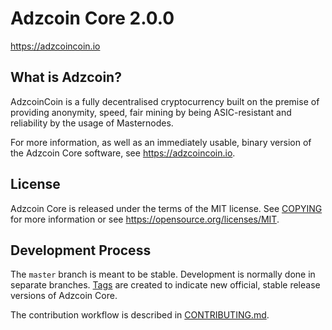 Adzcoin Core 2.0.0
===============================

 
https://adzcoincoin.io


What is Adzcoin?
----------------

AdzcoinCoin is a fully decentralised cryptocurrency built on the premise of providing anonymity, speed, fair mining by being ASIC-resistant and reliability by the usage of Masternodes.


For more information, as well as an immediately usable, binary version of
the Adzcoin Core software, see https://adzcoincoin.io.


License
-------

Adzcoin Core is released under the terms of the MIT license. See [COPYING](COPYING) for more
information or see https://opensource.org/licenses/MIT.

Development Process
-------------------

The `master` branch is meant to be stable. Development is normally done in separate branches.
[Tags](https://github.com/coinmenace/protoncoin/tags) are created to indicate new official,
stable release versions of Adzcoin Core.

The contribution workflow is described in [CONTRIBUTING.md](CONTRIBUTING.md).

 

